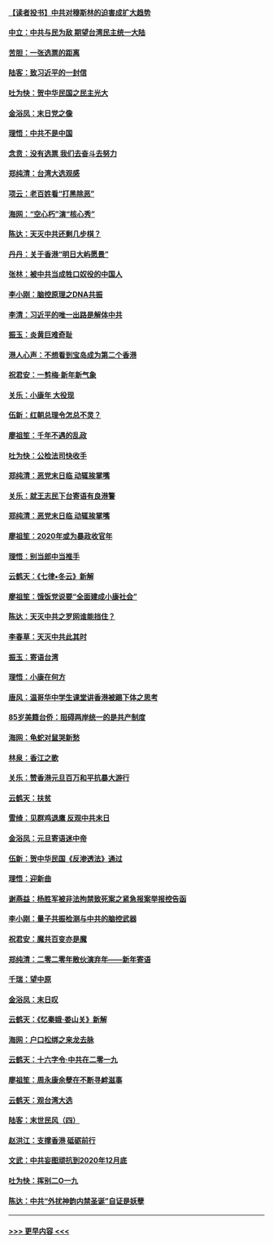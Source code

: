 #### [【读者投书】中共对穆斯林的迫害成扩大趋势](../pages/nsc993/n11791371.md?t=01142144) 
#### [中立：中共与民为敌 期望台湾民主统一大陆](../pages/nsc993/n11790392.md?t=01142144) 
#### [苦胆：一张选票的距离](../pages/nsc993/n11788914.md?t=01142144) 
#### [陆客：致习近平的一封信](../pages/nsc993/n11788867.md?t=01142144) 
#### [吐为快：贺中华民国之民主光大](../pages/nsc993/n11788618.md?t=01142144) 
#### [金浴凤：末日党之像](../pages/nsc993/n11787475.md?t=01142144) 
#### [理悟：中共不是中国](../pages/nsc993/n11787463.md?t=01142144) 
#### [念贲：没有选票  我们去奋斗去努力](../pages/nsc993/n11787398.md?t=01142144) 
#### [郑纯清：台湾大选观感](../pages/nsc993/n11786210.md?t=01142144) 
#### [项云：老百姓看“打黑除恶”](../pages/nsc993/n11785398.md?t=01142144) 
#### [海网：“空心朽”演“核心秀”](../pages/nsc993/n11783874.md?t=01142144) 
#### [陈达：天灭中共还剩几步棋？](../pages/nsc993/n11783719.md?t=01142144) 
#### [丹丹：关于香港“明日大屿愿景”](../pages/nsc993/n11783273.md?t=01142144) 
#### [张林：被中共当成牲口奴役的中国人](../pages/nsc993/n11782397.md?t=01142144) 
#### [李小刚：脑控原理之DNA共振](../pages/nsc993/n11780962.md?t=01142144) 
#### [李清：习近平的唯一出路是解体中共](../pages/nsc993/n11780866.md?t=01142144) 
#### [振玉：炎黄巨难奇耻](../pages/nsc993/n11779632.md?t=01142144) 
#### [港人心声：不想看到宝岛成为第二个香港](../pages/nsc993/n11778817.md?t=01142144) 
#### [祝君安：一剪梅‧新年新气象](../pages/nsc993/n11776340.md?t=01142144) 
#### [关乐：小康年 大役现](../pages/nsc993/n11774213.md?t=01142144) 
#### [伍新：红朝总理令怎总不灵？](../pages/nsc993/n11770813.md?t=01142144) 
#### [廖祖笙：千年不遇的乱政](../pages/nsc993/n11770373.md?t=01142144) 
#### [吐为快：公检法司快收手](../pages/nsc993/n11770359.md?t=01142144) 
#### [郑纯清：恶党末日临 动辄挨掌嘴](../pages/nsc993/n11769912.md?t=01142144) 
#### [关乐：就王志民下台寄语有良港警](../pages/nsc993/n11769903.md?t=01142144) 
#### [郑纯清：恶党末日临 动辄挨掌嘴](../pages/nsc993/n11769356.md?t=01142144) 
#### [廖祖笙：2020年或为暴政收官年](../pages/nsc993/n11768216.md?t=01142144) 
#### [理悟：别当郎中当推手](../pages/nsc993/n11768243.md?t=01142144) 
#### [云鹤天：《七律▪冬云》新解](../pages/nsc993/n11768204.md?t=01142144) 
#### [廖祖笙：饿饭党说要“全面建成小康社会”](../pages/nsc993/n11767482.md?t=01142144) 
#### [陈达：天灭中共之罗网谁能挡住？](../pages/nsc993/n11767465.md?t=01142144) 
#### [李春草：天灭中共此其时](../pages/nsc993/n11767452.md?t=01142144) 
#### [振玉：寄语台湾](../pages/nsc993/n11767432.md?t=01142144) 
#### [理悟：小康在何方](../pages/nsc993/n11767394.md?t=01142144) 
#### [唐风：温哥华中学生课堂讲香港被踢下体之思考](../pages/nsc993/n11766848.md?t=01142144) 
#### [85岁美籍台侨：阻碍两岸统一的是共产制度](../pages/nsc993/n11765043.md?t=01142144) 
#### [海网：龟蛇对鼠哭新愁](../pages/nsc993/n11764895.md?t=01142144) 
#### [林泉：香江之歌](../pages/nsc993/n11764415.md?t=01142144) 
#### [关乐：赞香港元旦百万和平抗暴大游行](../pages/nsc993/n11764382.md?t=01142144) 
#### [云鹤天：扶贫](../pages/nsc993/n11764245.md?t=01142144) 
#### [雪绮：见群鸡退鹰  反观中共末日](../pages/nsc993/n11762112.md?t=01142144) 
#### [金浴凤：元旦寄语迷中帝](../pages/nsc993/n11761788.md?t=01142144) 
#### [伍新：贺中华民国《反渗透法》通过](../pages/nsc993/n11761994.md?t=01142144) 
#### [理悟：迎新曲](../pages/nsc993/n11761152.md?t=01142144) 
#### [谢燕益：杨胜军被非法拘禁致死案之紧急报案举报控告函](../pages/nsc993/n11756134.md?t=01142144) 
#### [李小刚：量子共振检测与中共的脑控武器](../pages/nsc993/n11754518.md?t=01142144) 
#### [祝君安：魔共百变亦是魔](../pages/nsc993/n11754469.md?t=01142144) 
#### [郑纯清：二零二零年散伙演弃年——新年寄语](../pages/nsc993/n11754195.md?t=01142144) 
#### [千瑞：望中原](../pages/nsc993/n11754159.md?t=01142144) 
#### [金浴凤：末日叹](../pages/nsc993/n11752359.md?t=01142144) 
#### [云鹤天：《忆秦娥‧娄山关》新解](../pages/nsc993/n11752348.md?t=01142144) 
#### [海网：户口松绑之来龙去脉](../pages/nsc993/n11752328.md?t=01142144) 
#### [云鹤天：十六字令‧中共在二零一九](../pages/nsc993/n11752305.md?t=01142144) 
#### [廖祖笙：周永康余孽在不断寻衅滋事](../pages/nsc993/n11751013.md?t=01142144) 
#### [云鹤天：观台湾大选](../pages/nsc993/n11751007.md?t=01142144) 
#### [陆客：末世民风（四）](../pages/nsc993/n11749203.md?t=01142144) 
#### [赵洪江：支撑香港 砥砺前行](../pages/nsc993/n11748482.md?t=01142144) 
#### [文武：中共妄图顽抗到2020年12月底](../pages/nsc993/n11748446.md?t=01142144) 
#### [吐为快：挥别二O一九](../pages/nsc993/n11748411.md?t=01142144) 
#### [陈达：中共“外扰神韵内禁圣诞”自证是妖孽](../pages/nsc993/n11748226.md?t=01142144) 

----
#### [ >>> 更早内容 <<< ](../indexes/nsc993-earlier.md)
